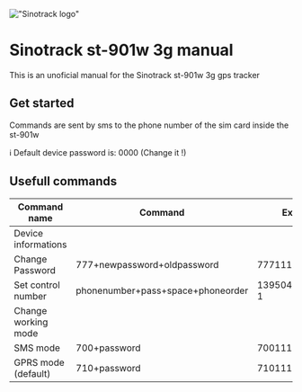 !["Sinotrack logo"](https://sinotrack.com/images/TopBarLogo.png "Sinotrack logo")

# Sinotrack st-901w 3g manual
This is an unoficial manual for the Sinotrack st-901w 3g gps tracker

## Get started

Commands are sent by sms to the phone number of the sim card inside the st-901w

ℹ️ Default device password is: 0000 (Change it !)

## Usefull commands


| **Command name** | **Command** | **Exemple** | **Returns** |
|----|---|---|---|
|  Device informations||||
|  Change Password  | 777+newpassword+oldpassword | 77711110000 | SET OK |
| Set control number | phonenumber+pass+space+phoneorder  | 139504434650000 1| SET OK |
|  Change working mode ||||
|  SMS mode  | 700+password | 7001111 | SET OK |
|  GPRS mode (default)| 710+password | 7101111 | SET OK |

